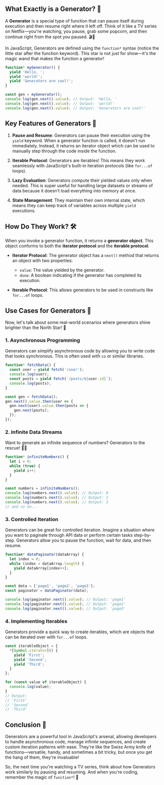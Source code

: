 ## What Exactly is a Generator? 🤔

A **Generator** is a special type of function that can pause itself during execution and then resume right where it left off. Think of it like a TV series on Netflix—you're watching, you pause, grab some popcorn, and then continue right from the spot you paused. 🎬🍿

In JavaScript, Generators are defined using the `function*` syntax (notice the little star after the function keyword). This star is not just for show—it's the magic wand that makes the function a generator!

```javascript
function* myGenerator() {
  yield 'Hello, ';
  yield 'world!';
  yield 'Generators are cool!';
}

const gen = myGenerator();
console.log(gen.next().value); // Output: 'Hello, '
console.log(gen.next().value); // Output: 'world!'
console.log(gen.next().value); // Output: 'Generators are cool!'
```

## Key Features of Generators 🌟

1. **Pause and Resume**: Generators can pause their execution using the `yield` keyword. When a generator function is called, it doesn’t run immediately. Instead, it returns an iterator object which can be used to manually step through the code inside the function.

2. **Iterable Protocol**: Generators are iterables! This means they work seamlessly with JavaScript's built-in iteration protocols (like `for...of` loops).

3. **Lazy Evaluation**: Generators compute their yielded values only when needed. This is super useful for handling large datasets or streams of data because it doesn’t load everything into memory at once.

4. **State Management**: They maintain their own internal state, which means they can keep track of variables across multiple `yield` executions.

## How Do They Work? 🛠️

When you invoke a generator function, it returns a **generator object**. This object conforms to both the **iterator protocol** and the **iterable protocol**. 

- **Iterator Protocol**: The generator object has a `next()` method that returns an object with two properties:
  - `value`: The value yielded by the generator.
  - `done`: A boolean indicating if the generator has completed its execution.

- **Iterable Protocol**: This allows generators to be used in constructs like `for...of` loops.

## Use Cases for Generators 🚀

Now, let's talk about some real-world scenarios where generators shine brighter than the North Star! 🌠

### 1. **Asynchronous Programming**

Generators can simplify asynchronous code by allowing you to write code that looks synchronous. This is often used with `co` or similar libraries.

```javascript
function* fetchData() {
  const user = yield fetch('/user');
  console.log(user);
  const posts = yield fetch(`/posts/${user.id}`);
  console.log(posts);
}

const gen = fetchData();
gen.next().value.then(user => {
  gen.next(user).value.then(posts => {
    gen.next(posts);
  });
});
```

### 2. **Infinite Data Streams**

Want to generate an infinite sequence of numbers? Generators to the rescue! 🦸‍♂️

```javascript
function* infiniteNumbers() {
  let i = 0;
  while (true) {
    yield i++;
  }
}

const numbers = infiniteNumbers();
console.log(numbers.next().value); // Output: 0
console.log(numbers.next().value); // Output: 1
console.log(numbers.next().value); // Output: 2
// and so on...
```

### 3. **Controlled Iteration**

Generators can be great for controlled iteration. Imagine a situation where you want to paginate through API data or perform certain tasks step-by-step. Generators allow you to pause the function, wait for data, and then resume.

```javascript
function* dataPaginator(dataArray) {
  let index = 0;
  while (index < dataArray.length) {
    yield dataArray[index++];
  }
}

const data = ['page1', 'page2', 'page3'];
const paginator = dataPaginator(data);

console.log(paginator.next().value); // Output: 'page1'
console.log(paginator.next().value); // Output: 'page2'
console.log(paginator.next().value); // Output: 'page3'
```

### 4. **Implementing Iterables**

Generators provide a quick way to create iterables, which are objects that can be iterated over with `for...of` loops.

```javascript
const iterableObject = {
  *[Symbol.iterator]() {
    yield 'First';
    yield 'Second';
    yield 'Third';
  }
};

for (const value of iterableObject) {
  console.log(value);
}
// Output:
// 'First'
// 'Second'
// 'Third'
```

## Conclusion 🏁

Generators are a powerful tool in JavaScript's arsenal, allowing developers to handle asynchronous code, manage infinite sequences, and create custom iteration patterns with ease. They're like the Swiss Army knife of functions—versatile, handy, and sometimes a bit tricky, but once you get the hang of them, they're invaluable!

So, the next time you're watching a TV series, think about how Generators work similarly by pausing and resuming. And when you're coding, remember the magic of `function*`! 🌟
